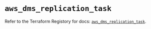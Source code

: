 # `aws_dms_replication_task`

Refer to the Terraform Registory for docs: [`aws_dms_replication_task`](https://registry.terraform.io/providers/hashicorp/aws/5.5.0/docs/resources/dms_replication_task).
